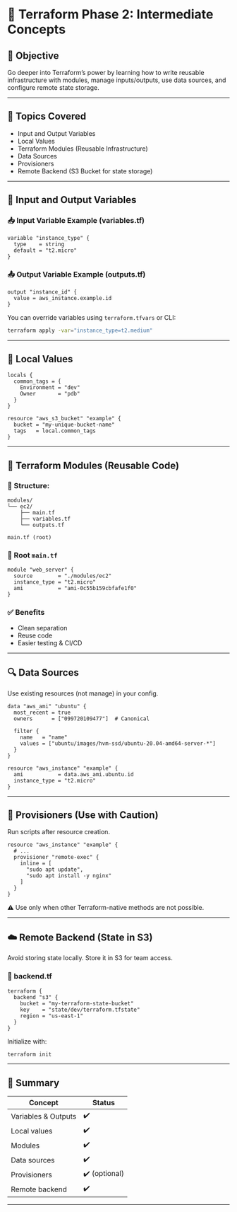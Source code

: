 # 🚀 Terraform Phase 2: Intermediate Concepts

## 🎯 Objective

Go deeper into Terraform’s power by learning how to write reusable infrastructure with modules, manage inputs/outputs, use data sources, and configure remote state storage.

---

## 🧱 Topics Covered

* Input and Output Variables
* Local Values
* Terraform Modules (Reusable Infrastructure)
* Data Sources
* Provisioners
* Remote Backend (S3 Bucket for state storage)

---

## 🔹 Input and Output Variables

### 📥 Input Variable Example (variables.tf)

```hcl
variable "instance_type" {
  type    = string
  default = "t2.micro"
}
```

### 📤 Output Variable Example (outputs.tf)

```hcl
output "instance_id" {
  value = aws_instance.example.id
}
```

You can override variables using `terraform.tfvars` or CLI:

```bash
terraform apply -var="instance_type=t2.medium"
```

---

## 🔸 Local Values

```hcl
locals {
  common_tags = {
    Environment = "dev"
    Owner       = "pdb"
  }
}

resource "aws_s3_bucket" "example" {
  bucket = "my-unique-bucket-name"
  tags   = local.common_tags
}
```

---

## 🧩 Terraform Modules (Reusable Code)

### 📁 Structure:

```
modules/
└── ec2/
    ├── main.tf
    ├── variables.tf
    └── outputs.tf

main.tf (root)
```

### 📄 Root `main.tf`

```hcl
module "web_server" {
  source        = "./modules/ec2"
  instance_type = "t2.micro"
  ami           = "ami-0c55b159cbfafe1f0"
}
```

### ✅ Benefits

* Clean separation
* Reuse code
* Easier testing & CI/CD

---

## 🔍 Data Sources

Use existing resources (not manage) in your config.

```hcl
data "aws_ami" "ubuntu" {
  most_recent = true
  owners      = ["099720109477"]  # Canonical

  filter {
    name   = "name"
    values = ["ubuntu/images/hvm-ssd/ubuntu-20.04-amd64-server-*"]
  }
}

resource "aws_instance" "example" {
  ami           = data.aws_ami.ubuntu.id
  instance_type = "t2.micro"
}
```

---

## 🔧 Provisioners (Use with Caution)

Run scripts after resource creation.

```hcl
resource "aws_instance" "example" {
  # ...
  provisioner "remote-exec" {
    inline = [
      "sudo apt update",
      "sudo apt install -y nginx"
    ]
  }
}
```

⚠️ Use only when other Terraform-native methods are not possible.

---

## ☁️ Remote Backend (State in S3)

Avoid storing state locally. Store it in S3 for team access.

### 📄 backend.tf

```hcl
terraform {
  backend "s3" {
    bucket = "my-terraform-state-bucket"
    key    = "state/dev/terraform.tfstate"
    region = "us-east-1"
  }
}
```

Initialize with:

```bash
terraform init
```

---

## 📌 Summary

| Concept             | Status        |
| ------------------- | ------------- |
| Variables & Outputs | ✔️            |
| Local values        | ✔️            |
| Modules             | ✔️            |
| Data sources        | ✔️            |
| Provisioners        | ✔️ (optional) |
| Remote backend      | ✔️            |

---

